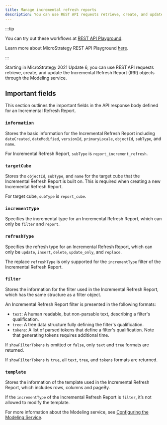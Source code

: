 ```yaml
---
title: Manage incremental refresh reports
description: You can use REST API requests retrieve, create, and update the Incremental Refresh Report (IRR) objects through the Modeling service.
---
```


:::tip

You can try out these workflows at [REST API Playground](https://www.postman.com/microstrategysdk/workspace/microstrategy-rest-api/folder/16131298-bc4cbadd-29e6-4426-85ff-30bcc0f20d60?ctx=documentation).

Learn more about MicroStrategy REST API Playground [here](/docs/getting-started/playground.md).

:::

Starting in MicroStrategy 2021 Update 6, you can use REST API requests retrieve, create, and update the Incremental Refresh Report (IRR) objects through the Modeling service.

## Important fields

This section outlines the important fields in the API response body defined for an Incremental Refresh Report.

### `information`

Stores the basic information for the Incremental Refresh Report including `dateCreated`, `dateModified`, `versionId`, `primaryLocale`, `objectId`, `subType`, and `name`.

For Incremental Refresh Report, `subType` is `report_increment_refresh`.

### `targetCube`

Stores the `objectId`, `subType`, and `name` for the target cube that the Incremental Refresh Report is built on. This is required when creating a new Incremental Refresh Report.

For target cube, `subType` is `report_cube`.

### `incrementType`

Specifies the incremental type for an Incremental Refresh Report, which can only be `filter` and `report`.

### `refreshType`

Specifies the refresh type for an Incremental Refresh Report, which can only be `update`, `insert`, `delete`, `update_only`, and `replace`.

The replace `refreshType` is only supported for the `incrementType` filter of the Incremental Refresh Report.

### `filter`

Stores the information for the filter used in the Incremental Refresh Report, which has the same structure as a filter object.

An Incremental Refresh Report filter is presented in the following formats:

- `text`: A human readable, but non-parsable text, describing a filter's qualification.
- `tree`: A tree data structure fully defining the filter's qualification.
- `tokens`: A list of parsed tokens that define a filter's qualification. Note that generating tokens requires additional time.

If `showFilterTokens` is omitted or `false`, only `text` and `tree` formats are returned.

If `showFilterTokens` is `true`, all `text`, `tree`, and `tokens` formats are returned.

### `template`

Stores the information of the template used in the Incremental Refresh Report, which includes rows, columns and pageBy.

If the `incrementType` of the Incremental Refresh Report is `filter`, it’s not allowed to modify the template.

For more information about the Modeling service, see [Configuring the Modeling Service](https://www2.microstrategy.com/producthelp/2021/InstallConfig/en-us/Content/modeling_service.htm).
